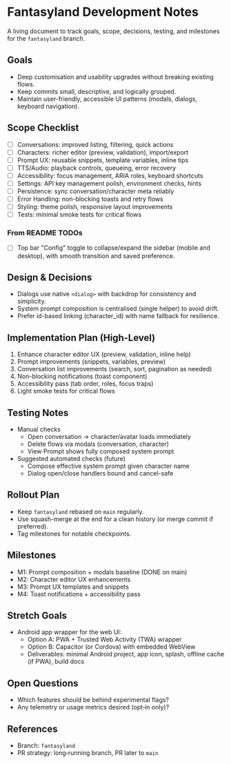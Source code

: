 # Fantasyland Development Notes

A living document to track goals, scope, decisions, testing, and milestones for the `fantasyland` branch.

## Goals
- Deep customisation and usability upgrades without breaking existing flows.
- Keep commits small, descriptive, and logically grouped.
- Maintain user-friendly, accessible UI patterns (modals, dialogs, keyboard navigation).

## Scope Checklist
- [ ] Conversations: improved listing, filtering, quick actions
- [ ] Characters: richer editor (preview, validation), import/export
- [ ] Prompt UX: reusable snippets, template variables, inline tips
- [ ] TTS/Audio: playback controls, queueing, error recovery
- [ ] Accessibility: focus management, ARIA roles, keyboard shortcuts
- [ ] Settings: API key management polish, environment checks, hints
- [ ] Persistence: sync conversation/character meta reliably
- [ ] Error Handling: non-blocking toasts and retry flows
- [ ] Styling: theme polish, responsive layout improvements
- [ ] Tests: minimal smoke tests for critical flows

### From README TODOs
- [ ] Top bar "Config" toggle to collapse/expand the sidebar (mobile and desktop), with smooth transition and saved preference.

## Design & Decisions
- Dialogs use native `<dialog>` with backdrop for consistency and simplicity.
- System prompt composition is centralised (single helper) to avoid drift.
- Prefer id-based linking (character_id) with name fallback for resilience.

## Implementation Plan (High-Level)
1. Enhance character editor UX (preview, validation, inline help)
2. Prompt improvements (snippets, variables, preview)
3. Conversation list improvements (search, sort, pagination as needed)
4. Non-blocking notifications (toast component)
5. Accessibility pass (tab order, roles, focus traps)
6. Light smoke tests for critical flows

## Testing Notes
- Manual checks
  - Open conversation → character/avatar loads immediately
  - Delete flows via modals (conversation, character)
  - View Prompt shows fully composed system prompt
- Suggested automated checks (future)
  - Compose effective system prompt given character name
  - Dialog open/close handlers bound and cancel-safe

## Rollout Plan
- Keep `fantasyland` rebased on `main` regularly.
- Use squash-merge at the end for a clean history (or merge commit if preferred).
- Tag milestones for notable checkpoints.

## Milestones
- M1: Prompt composition + modals baseline (DONE on main)
- M2: Character editor UX enhancements
- M3: Prompt UX templates and snippets
- M4: Toast notifications + accessibility pass

## Stretch Goals
- Android app wrapper for the web UI:
  - Option A: PWA + Trusted Web Activity (TWA) wrapper
  - Option B: Capacitor (or Cordova) with embedded WebView
  - Deliverables: minimal Android project, app icon, splash, offline cache (if PWA), build docs

## Open Questions
- Which features should be behind experimental flags?
- Any telemetry or usage metrics desired (opt‑in only)?

## References
- Branch: `fantasyland`
- PR strategy: long‑running branch, PR later to `main`
